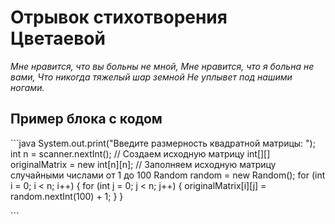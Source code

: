 # Отрывок стихотворения Цветаевой

*Мне нравится, что вы больны не мной,*
*Мне нравится, что я больна не вами,*
*Что никогда тяжелый шар земной*
*Не уплывет под нашими ногами.*

## Пример блока с кодом

\```java
System.out.print("Введите размерность квадратной матрицы: ");
        int n = scanner.nextInt();
        // Создаем исходную матрицу
        int[][] originalMatrix = new int[n][n];
        // Заполняем исходную матрицу случайными числами от 1 до 100
        Random random = new Random();
        for (int i = 0; i < n; i++) {
            for (int j = 0; j < n; j++) {
                originalMatrix[i][j] = random.nextInt(100) + 1;
            }
        }

\```
